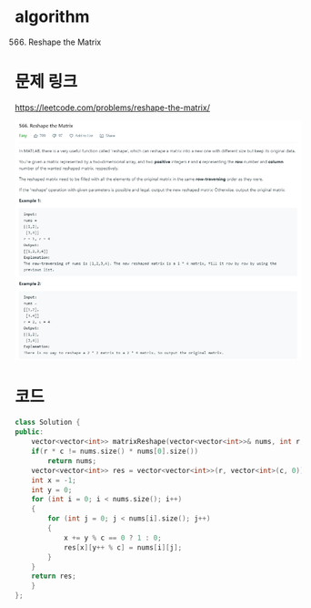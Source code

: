 ﻿# algorithm 
566. Reshape the Matrix

# 문제 링크  
https://leetcode.com/problems/reshape-the-matrix/

![title](https://github.com/jungmin3834/algorithm/blob/master/image/reshape-the-matrix.png)

# 코드

```cpp
class Solution {
public:
    vector<vector<int>> matrixReshape(vector<vector<int>>& nums, int r, int c) {
    if(r * c != nums.size() * nums[0].size())
        return nums;
    vector<vector<int>> res = vector<vector<int>>(r, vector<int>(c, 0));
	int x = -1;
	int y = 0;
	for (int i = 0; i < nums.size(); i++)
	{
		for (int j = 0; j < nums[i].size(); j++)
		{
			x += y % c == 0 ? 1 : 0;
			res[x][y++ % c] = nums[i][j];
		}
	}
	return res;
    }
};
```
